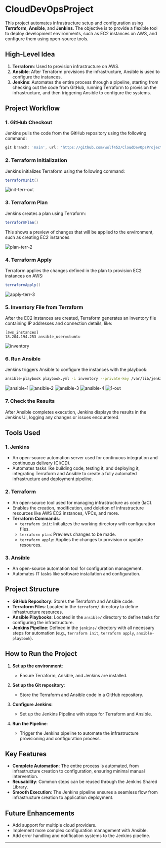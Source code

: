 
# CloudDevOpsProject

This project automates infrastructure setup and configuration using **Terraform**, **Ansible**, and **Jenkins**. The objective is to provide a flexible tool to deploy development environments, such as EC2 instances on AWS, and configure them using open-source tools.

## High-Level Idea

1. **Terraform**: Used to provision infrastructure on AWS.
2. **Ansible**: After Terraform provisions the infrastructure, Ansible is used to configure the instances.
3. **Jenkins**: Automates the entire process through a pipeline, starting from checking out the code from GitHub, running Terraform to provision the infrastructure, and then triggering Ansible to configure the systems.

## Project Workflow

### 1. **GitHub Checkout**
Jenkins pulls the code from the GitHub repository using the following command:
```groovy
git branch: 'main', url: 'https://github.com/wolf452/CloudDevOpsProject.git'
```

### 2. **Terraform Initialization**
Jenkins initializes Terraform using the following command:
```groovy
terraformInit()
```
![init-terr-out](https://github.com/user-attachments/assets/2a500b8d-0f95-4a3b-aad2-feb32d424440)


### 3. **Terraform Plan**
Jenkins creates a plan using Terraform:
```groovy
terraformPlan()
```
This shows a preview of changes that will be applied to the environment, such as creating EC2 instances.

![plan-terr-2](https://github.com/user-attachments/assets/1aa88b5f-7aa0-44af-a338-c725f5a2bcdd)

### 4. **Terraform Apply**
Terraform applies the changes defined in the plan to provision EC2 instances on AWS:
```groovy
terraformApply()
```
![apply-terr-3](https://github.com/user-attachments/assets/fb1514a0-7509-438c-8e98-17ee48e5776a)

### 5. **Inventory File from Terraform**
After the EC2 instances are created, Terraform generates an inventory file containing IP addresses and connection details, like:
```
[aws_instances]
18.204.194.253 ansible_user=ubuntu
```
![inventory](https://github.com/user-attachments/assets/91778313-5745-4fca-ab4a-4a1b538de60b)

### 6. **Run Ansible**
Jenkins triggers Ansible to configure the instances with the playbook:
```bash
ansible-playbook playbook.yml -i inventory --private-key /var/lib/jenkins/workspace/Iaac-ansible/ansible/ssh15462748033567534218.key -u ubuntu -e "ansible_ssh_extra_args='-o StrictHostKeyChecking=no'"

```
![ansible-1](https://github.com/user-attachments/assets/a9386981-50a8-41f5-8711-5a3e2c3c8c81)
![ansible-2](https://github.com/user-attachments/assets/40ab0252-df8e-4672-b7c0-edf372f83bd4)
![ansible-3](https://github.com/user-attachments/assets/e0053c03-3dd3-4cf6-9e6d-f5ae29648428)
![ansible-4](https://github.com/user-attachments/assets/f3dce60a-7564-4b7f-b4fe-87c5651d6c37)
![1-out](https://github.com/user-attachments/assets/f47b7a1a-ff7e-4e02-aadc-ed7feb283c43)

### 7. **Check the Results**
After Ansible completes execution, Jenkins displays the results in the Jenkins UI, logging any changes or issues encountered.

## Tools Used

### 1. Jenkins
- An open-source automation server used for continuous integration and continuous delivery (CI/CD).
- Automates tasks like building code, testing it, and deploying it, integrating Terraform and Ansible to create a fully automated infrastructure and deployment pipeline.

### 2. Terraform
- An open-source tool used for managing infrastructure as code (IaC).
- Enables the creation, modification, and deletion of infrastructure resources like AWS EC2 instances, VPCs, and more.
- **Terraform Commands**:
  - `terraform init`: Initializes the working directory with configuration files.
  - `terraform plan`: Previews changes to be made.
  - `terraform apply`: Applies the changes to provision or update resources.

### 3. Ansible
- An open-source automation tool for configuration management.
- Automates IT tasks like software installation and configuration.
  
## Project Structure

- **GitHub Repository**: Stores the Terraform and Ansible code.
- **Terraform Files**: Located in the `terraform/` directory to define infrastructure resources.
- **Ansible Playbooks**: Located in the `ansible/` directory to define tasks for configuring the infrastructure.
- **Jenkins Pipeline**: Defined in the `jenkins/` directory with all necessary steps for automation (e.g., `terraform init`, `terraform apply`, `ansible-playbook`).

## How to Run the Project

1. **Set up the environment**:
   - Ensure Terraform, Ansible, and Jenkins are installed.
   
2. **Set up the Git repository**:
   - Store the Terraform and Ansible code in a GitHub repository.
   
3. **Configure Jenkins**:
   - Set up the Jenkins Pipeline with steps for Terraform and Ansible.
   
4. **Run the Pipeline**:
   - Trigger the Jenkins pipeline to automate the infrastructure provisioning and configuration process.

## Key Features

- **Complete Automation**: The entire process is automated, from infrastructure creation to configuration, ensuring minimal manual intervention.
- **Reusability**: Common steps can be reused through the Jenkins Shared Library.
- **Smooth Execution**: The Jenkins pipeline ensures a seamless flow from infrastructure creation to application deployment.

## Future Enhancements

- Add support for multiple cloud providers.
- Implement more complex configuration management with Ansible.
- Add error handling and notification systems to the Jenkins pipeline.

---
